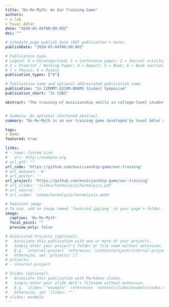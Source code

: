 ```yaml
---
title: "Do-Re-Myth: An Ear Training Game"
authors:
- x-lab
- Yuval Adler
date: "2020-05-04T00:00:00Z"
doi: ""

# Schedule page publish date (NOT publication's date).
publishDate: "2020-05-04T00:00:00Z"

# Publication type.
# Legend: 0 = Uncategorized; 1 = Conference paper; 2 = Journal article;
# 3 = Preprint / Working Paper; 4 = Report; 5 = Book; 6 = Book section;
# 7 = Thesis; 8 = Patent
publication_types: ["0"]

# Publication name and optional abbreviated publication name.
publication: "In CIRMMT-OICRM-BRAMS Student Symposium"
publication_short: "In COBS"

abstract: "The training of musicianship skills in college-level students remains a significant pedagogical challenge for several reasons, including: diverse student skill levels, motivation, regular practice, and engagement with exercises. Our approach was to use gamification to promote engagement during a commonly employed exercise - the identification of pitches. The players are presented with pitches emitted by “enemies”. These enemies can be defeated by identifying their emitted scale degrees within the scale being exercised. The notes presented to the player are based on statistical pitch-class distributions, which are adjusted according to difficulty settings. We created independently-adjustable difficulty levels for the music and video game elements. This allows for students of varying skill levels and familiarity to use the game effectively. The scale and tuning systems being practiced are also customizable by the user; beyond the existing pre-generated set of Western scales, it is possible for the user to create their own scale systems, including microtonal tunings and non-Western idioms. Moreover, modification and extensions of the core game itself are also possible - the code is available through an open-source repository. In addition to this presentation, we will share a playable demo version of the game at the conference."


# Summary. An optional shortened abstract.
summary: "Do-Re-Myth is an ear training game developed by Yuval Adler and Néstor Nápoles López, funded through a CIRMMT Student Award in 2019."

tags:
- Demo
featured: true

links:
# - name: Custom Link
#   url: http://example.org
# url_pdf: ""
url_code: 'https://github.com/musicianship-game/ear-training'
# url_dataset: '#'
# url_poster: ''
url_project: 'https://github.com/musicianship-game/ear-training'
# url_slides: 'slides/harmalysis/harmalysis.pdf'
# url_source: ''
# url_video: 'video/harmalysis/harmalysis.webm'

# Featured image
# To use, add an image named `featured.jpg/png` to your page's folder. 
image:
  caption: 'Do-Re-Myth'
  focal_point: ""
  preview_only: false

# Associated Projects (optional).
#   Associate this publication with one or more of your projects.
#   Simply enter your project's folder or file name without extension.
#   E.g. `internal-project` references `content/project/internal-project/index.md`.
#   Otherwise, set `projects: []`.
# projects:
# - internal-project

# Slides (optional).
#   Associate this publication with Markdown slides.
#   Simply enter your slide deck's filename without extension.
#   E.g. `slides: "example"` references `content/slides/example/index.md`.
#   Otherwise, set `slides: ""`.
# slides: example
---
```

